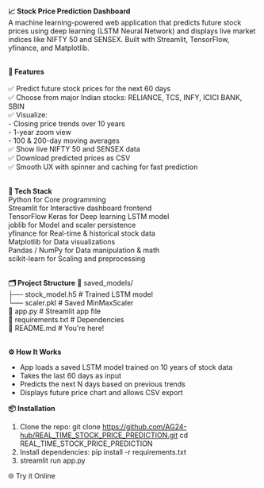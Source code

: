 **📈 Stock Price Prediction Dashboard <br>**
A machine learning-powered web application that predicts future stock prices using deep learning (LSTM Neural Network) and displays live market indices like NIFTY 50 and SENSEX. Built with Streamlit, TensorFlow, yfinance, and Matplotlib.<br><br>

**🚀 Features<br>**<br>
✅ Predict future stock prices for the next 60 days <br>
✅ Choose from major Indian stocks: RELIANCE, TCS, INFY, ICICI BANK, SBIN <br>
✅ Visualize: <br>
    - Closing price trends over 10 years <br>
    - 1-year zoom view <br>
    - 100 & 200-day moving averages <br>
✅ Show live NIFTY 50 and SENSEX data <br>
✅ Download predicted prices as CSV <br>
✅ Smooth UX with spinner and caching for fast prediction <br><br>

**🧠 Tech Stack** <br>
Python for 	Core programming <br>
Streamlit for Interactive dashboard frontend <br>
TensorFlow Keras for Deep learning LSTM model <br>
joblib for	Model and scaler persistence <br>
yfinance for Real-time & historical stock data <br>
Matplotlib for Data visualizations <br>
Pandas / NumPy	for  Data manipulation & math <br>
scikit-learn  for 	Scaling and preprocessing <br> <br>

**🗂 Project Structure**
📁 saved_models/  <br>
   ├── stock_model.h5         # Trained LSTM model  <br>
   └── scaler.pkl             # Saved MinMaxScaler  <br>
📄 app.py                     # Streamlit app file <br>
📄 requirements.txt           # Dependencies <br>
📄 README.md                  # You're here! <br><br>

**⚙️ How It Works**
- App loads a saved LSTM model trained on 10 years of stock data
- Takes the last 60 days as input
- Predicts the next N days based on previous trends
- Displays future price chart and allows CSV export

**📦 Installation**
1. Clone the repo:
  git clone https://github.com/AG24-hub/REAL_TIME_STOCK_PRICE_PREDICTION.git
  cd REAL_TIME_STOCK_PRICE_PREDICTION
2. Install dependencies:
   pip install -r requirements.txt
3. streamlit run app.py

🌐 Try it Online 

